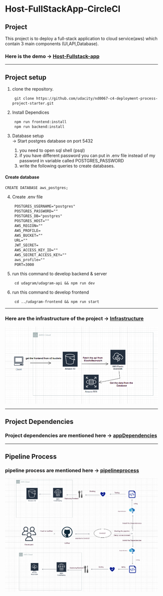 # Host-FullStackApp-CircleCI
## Project

This project is to deploy a full-stack application to cloud service(aws) which contain 3 main components (UI,API,Database).

### Here is the demo -> [Host-Fullstack-app](http://host-fullstack-app.s3-website-us-east-1.amazonaws.com/)

---
## Project setup

1. clone the repository.  

        git clone https://github.com/udacity/nd0067-c4-deployment-process-project-starter.git
2. Install Dependices 

        npm run frontend:install
        npm run backend:install

3. Database setup\
-> Start postgres database on port 5432

    1. you need to open sql shell (psql)
    2. if you have different password you can put in .env file       instead of my password in variable called POSTGRES_PASSWORD
    3. write the following queries to create databases.
####    Create database
    CREATE DATABASE aws_postgres;
4. Create .env file

        POSTGRES_USERNAME="postgres"
        POSTGRES_PASSWORD=""
        POSTGRES_DB="postgres"
        POSTGRES_HOST=""
        AWS_REGION=""
        AWS_PROFILE=
        AWS_BUCKET=""
        URL=""
        JWT_SECRET=
        AWS_ACCESS_KEY_ID=""
        AWS_SECRET_ACCESS_KEY=""
        aws_profile=""
        PORT=3000


5. run this command to develop backend & server

        cd udagram/udagram-api && npm run dev

6. run this command to develop frontend

        cd ../udagram-frontend && npm run start
---

### Here are the infrastructure of the project -> [Infrastructure](documentation\infrastructure.md)
![infrastructure](Screenshots\architecture.png)

---
## Project Dependencies

### Project dependencies are mentioned here -> [appDependencies](documentation\appDependencies.md)

---
## Pipeline Process 
 
### pipeline process are mentioned here -> [pipelineprocess](documentation\pipelineProcess.md)
![pipeline](Screenshots\pipelineProcess.png)

